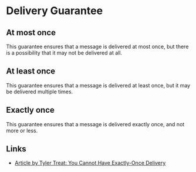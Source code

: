 # Delivery Guarantee

## At most once

This guarantee ensures that a message is delivered at most once, but there is a possibility that it may not be delivered at all.

## At least once

This guarantee ensures that a message is delivered at least once, but it may be delivered multiple times.

## Exactly once

This guarantee ensures that a message is delivered exactly once, and not more or less.

## Links

* [Article by Tyler Treat: You Cannot Have Exactly-Once Delivery](https://bravenewgeek.com/you-cannot-have-exactly-once-delivery/)
